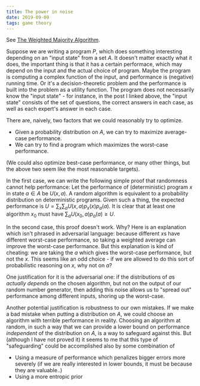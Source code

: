 ```yaml
---
title: The power in noise
date: 2019-09-09
tags: game theory
---
```


See [The Weighted Majority Algorithm](https://www.lesswrong.com/posts/AAqTP6Q5aeWnoAYr4/the-weighted-majority-algorithm).

Suppose we are writing a program $P$, which does something interesting depending on an "input state" from a set $A$.
It doesn't matter exactly what it does, the important thing is that it has a certain performace, which may depend on the input and the actual choice of program.
Maybe the program is computing a complex function of the input, and performance is (negative) running time. Or it's a decision-theoretic problem and the performance is built into the problem as a utility function. The program does not necessarily know the "input state" - for instance, in the post I linked above, the "input state" consists of the set of questions, the correct answers in each case, as well as each expert's answer in each case.

There are, naively, two factors that we could reasonably try to optimize.

- Given a probability distribution on $A$, we can try to maximize average-case performance.
- We can try to find a program which maximizes the worst-case performance.

(We could also optimize best-case performance, or many other things, but the above two seem like the most reasonable targets).

In the first case, we can write the following simple proof that randomness cannot help performance:
Let the performance of (deterministic) program $x$ in state $a \in A$ be $U(x,a)$.
A random algorithm is equivalent to a probability distribution on deterministic programs.
Given such a thing, the expected performance is $U = \sum_x \sum_a U(x,a)p_x(x)p_a(a)$.
It is clear that at least one algorithm $x_0$ must have $\sum_a U(x_0,a) p_a(a) \geq U$.

In the second case, this proof doesn't work.
Why? Here is an explanation which isn't phrased in adversarial language: because different $x$s have different worst-case performance, so taking a weighted average can improve the worst-case performance.
But this explanation is kind of cheating: we are taking the $a$ which gives the worst-case performance, but not the $x$.
This seems like an odd choice - if we are allowed to do this sort of probabilistic reasoning on $x$, why not on $a$?

One justification for it is the adversarial one: if the distributions of $a$s *actually depends* on the chosen algorithm, but not on the output of our random number generator,
then adding this noise allows us to "spread out" performance among different inputs, shoring up the worst-case.

Another potential justification is robustness to our own mistakes. If we make a bad mistake when putting a distribution on $A$, we could choose an algorithm with terrible performance in reality.
Choosing an algorithm at random, in such a way that we can provide a lower bound on performance *independent* of the distribution on $A$, is a way to safeguard against this.
But (although I have not proved it) it seems to me that this type of "safeguarding" could be accomplished also by some combination of

- Using a measure of performance which penalizes bigger errors more severely (if we are really interested in lower bounds, it must be because they are valuable..)
- Using a more entropic prior
